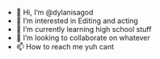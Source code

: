 - 👋 Hi, I’m @dylanisagod
- 👀 I’m interested in Editing and acting
- 🌱 I’m currently learning high school stuff
- 💞️ I’m looking to collaborate on whatever
- 📫 How to reach me yuh cant

<!---
dylanisagod/dylanisagod is a ✨ special ✨ repository because its `README.md` (this file) appears on your GitHub profile.
You can click the Preview link to take a look at your changes.
--->
